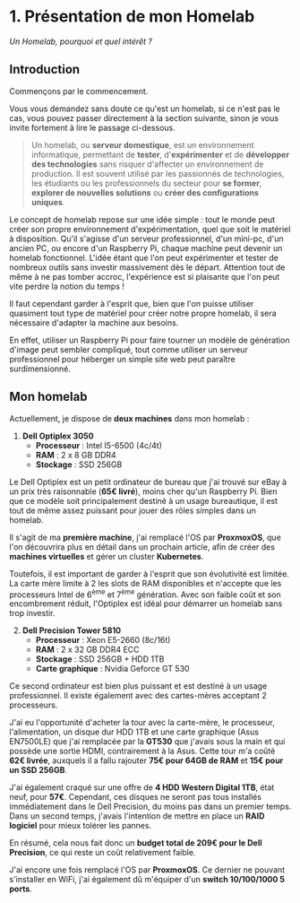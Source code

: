 # 1. Présentation de mon Homelab
_Un Homelab, pourquoi et quel intérêt ?_

## Introduction

Commençons par le commencement. 

Vous vous demandez sans doute ce qu'est un homelab, si ce n'est pas le cas, vous pouvez passer directement à la section suivante, sinon je vous invite fortement à lire le passage ci-dessous. 

> Un homelab, ou **serveur domestique**, est un environnement informatique, permettant de **tester**, d'**expérimenter** et de **développer des technologies** sans risquer d'affecter un environnement de production. Il est souvent utilisé par les passionnés de technologies, les étudiants ou les professionnels du secteur pour **se former**, **explorer de nouvelles solutions** ou **créer des configurations uniques**.

Le concept de homelab repose sur une idée simple : tout le monde peut créer son propre environnement d'expérimentation, quel que soit le matériel à disposition. Qu'il s'agisse d'un serveur professionnel, d'un mini-pc, d'un ancien PC, ou encore d'un Raspberry Pi, chaque machine peut devenir un homelab fonctionnel. L'idée étant que l'on peut expérimenter et tester de nombreux outils sans investir massivement dès le départ. Attention tout de même à ne pas tomber accroc, l'expérience est si plaisante que l'on peut vite perdre la notion du temps ! 

Il faut cependant garder à l'esprit que, bien que l'on puisse utiliser quasiment tout type de matériel pour créer notre propre homelab, il sera nécessaire d'adapter la machine aux besoins. 

En effet, utiliser un Raspberry Pi pour faire tourner un modèle de génération d'image peut sembler compliqué, tout comme utiliser un serveur professionnel pour héberger un simple site web peut paraître surdimensionné. 

## Mon homelab

Actuellement, je dispose de **deux machines** dans mon homelab : 

1. **Dell Optiplex 3050**
    - **Processeur** : Intel I5-6500 (4c/4t)
    - **RAM** : 2 x 8 GB DDR4
    - **Stockage** : SSD 256GB 

Le Dell Optiplex est un petit ordinateur de bureau que j'ai trouvé sur eBay à un prix très raisonnable (**65€ livré**), moins cher qu'un Raspberry Pi. Bien que ce modèle soit principalement destiné à un usage bureautique, il est tout de même assez puissant pour jouer des rôles simples dans un homelab.

Il s'agit de ma **première machine**, j'ai remplacé l'OS par **ProxmoxOS**, que l'on découvrira plus en détail dans un prochain article, afin de créer des **machines virtuelles** et gérer un cluster **Kubernetes**.

Toutefois, il est important de garder à l'esprit que son évolutivité est limitée. La carte mère limite à 2 les slots de RAM disponibles et n'accepte que les processeurs Intel de 6<sup>ème</sup> et 7<sup>ème</sup> génération. Avec son faible coût et son encombrement réduit, l'Optiplex est idéal pour démarrer un homelab sans trop investir. 

2. **Dell Precision Tower 5810**
    - **Processeur** : Xeon E5-2660 (8c/16t)
    - **RAM** : 2 x 32 GB DDR4 ECC
    - **Stockage** : SSD 256GB + HDD 1TB
    - **Carte graphique** : Nvidia Geforce GT 530

Ce second ordinateur est bien plus puissant et est destiné à un usage professionnel. Il existe également avec des cartes-mères acceptant 2 processeurs. 

J'ai eu l'opportunité d'acheter la tour avec la carte-mère, le processeur, l'alimentation, un disque dur HDD 1TB et une carte graphique (Asus EN7500LE) que j'ai remplacée par la **GT530** que j'avais sous la main et qui possède une sortie HDMI, contrairement à la Asus. Cette tour m'a coûté **62€ livrée**, auxquels il a fallu rajouter **75€ pour 64GB de RAM** et **15€ pour un SSD 256GB**.

J'ai également craqué sur une offre de **4 HDD Western Digital 1TB**, état neuf, pour **57€**. Cependant, ces disques ne seront pas tous installés immédiatement dans le Dell Precision, du moins pas dans un premier temps. Dans un second temps, j'avais l'intention de mettre en place un **RAID logiciel** pour mieux tolérer les pannes.

En résumé, cela nous fait donc un **budget total de 209€ pour le Dell Precision**, ce qui reste un coût relativement faible. 

J'ai encore une fois remplacé l'OS par **ProxmoxOS**. Ce dernier ne pouvant s'installer en WiFi, j'ai également dû m'équiper d'un **switch 10/100/1000 5 ports**.
